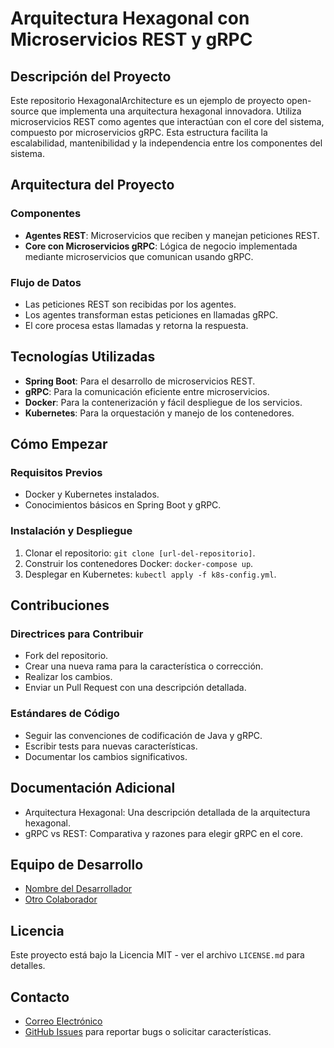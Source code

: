 # Arquitectura Hexagonal con Microservicios REST y gRPC

## Descripción del Proyecto
Este repositorio HexagonalArchitecture es un ejemplo de proyecto open-source que implementa una arquitectura hexagonal innovadora.
Utiliza microservicios REST como agentes que interactúan con el core del sistema, compuesto por microservicios gRPC.
Esta estructura facilita la escalabilidad, mantenibilidad y la independencia entre los componentes del sistema.

## Arquitectura del Proyecto
### Componentes
- **Agentes REST**: Microservicios que reciben y manejan peticiones REST.
- **Core con Microservicios gRPC**: Lógica de negocio implementada mediante microservicios que comunican usando gRPC.
### Flujo de Datos
- Las peticiones REST son recibidas por los agentes.
- Los agentes transforman estas peticiones en llamadas gRPC.
- El core procesa estas llamadas y retorna la respuesta.

## Tecnologías Utilizadas
- **Spring Boot**: Para el desarrollo de microservicios REST.
- **gRPC**: Para la comunicación eficiente entre microservicios.
- **Docker**: Para la contenerización y fácil despliegue de los servicios.
- **Kubernetes**: Para la orquestación y manejo de los contenedores.

## Cómo Empezar
### Requisitos Previos
- Docker y Kubernetes instalados.
- Conocimientos básicos en Spring Boot y gRPC.
### Instalación y Despliegue
1. Clonar el repositorio: `git clone [url-del-repositorio]`.
2. Construir los contenedores Docker: `docker-compose up`.
3. Desplegar en Kubernetes: `kubectl apply -f k8s-config.yml`.

## Contribuciones
### Directrices para Contribuir
- Fork del repositorio.
- Crear una nueva rama para la característica o corrección.
- Realizar los cambios.
- Enviar un Pull Request con una descripción detallada.
### Estándares de Código
- Seguir las convenciones de codificación de Java y gRPC.
- Escribir tests para nuevas características.
- Documentar los cambios significativos.

## Documentación Adicional
- Arquitectura Hexagonal: Una descripción detallada de la arquitectura hexagonal.
- gRPC vs REST: Comparativa y razones para elegir gRPC en el core.

## Equipo de Desarrollo
- [Nombre del Desarrollador](enlace-github)
- [Otro Colaborador](enlace-colaborador)

## Licencia
Este proyecto está bajo la Licencia MIT - ver el archivo `LICENSE.md` para detalles.

## Contacto
- [Correo Electrónico](mailto:contacto@hexamicro.com)
- [GitHub Issues](enlace-a-issues-del-proyecto) para reportar bugs o solicitar características.

